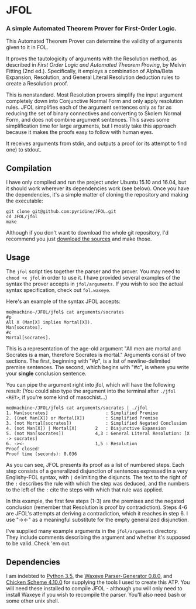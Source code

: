 # JFOL
### A simple Automated Theorem Prover for First-Order Logic.

This Automated Theorem Prover can determine the validity of arguments given to it in FOL.

It proves the tautologicity of arguments with the Resolution method, as described in _First Order Logic and Automated Theorem Proving_, by Melvin Fitting (2nd ed.). Specifically, it employs a combination of Alpha/Beta Expansion, Resolution, and General Literal Resolution deduction rules to create a Resolution proof.

This is nonstandard. Most Resolution provers simplify the input argument completely down into Conjunctive Normal Form and only apply resolution rules. JFOL simplifies each of the argument sentences only as far as reducing the set of binary connectives and converting to Skolem Normal Form, and does not combine argument sentences. This saves some simplification time for large arguments, but I mostly take this approach because it makes the proofs easy to follow with human eyes.

It receives arguments from stdin, and outputs a proof (or its attempt to find one) to stdout.

## Compilation

I have only compiled and run the project under Ubuntu 15.10 and 16.04, but it should work wherever its dependencies work (see below).
Once you have the dependencies, it's a simple matter of cloning the repository and making the executable:

````
git clone git@github.com:pyridine/JFOL.git  
cd JFOL/jfol
make
````

Although if you don't want to download the whole git repository, I'd recommend you just [download the sources](https://github.com/pyridine/JFOL/archive/master.zip) and make those.

## Usage

The `jfol` script ties together the parser and the prover. You may need to `chmod +x jfol` in order to use it.
I have provided several examples of the syntax the prover accepts in `jfol/arguments`.
If you wish to see the actual syntax specification, check out `fol.waxeye`.

Here's an example of the syntax JFOL accepts:

````
me@machine~/JFOL/jfol$ cat arguments/socrates 
#p
All X (Man[X] implies Mortal[X]).
Man[socrates].
#c
Mortal[socrates].
````

This is a representation of the age-old argument "All men are mortal and Socrates is a man, therefore Socrates is mortal."
Arguments consist of two sections. The first, beginning with "#p", is a list of newline-delimited premise sentences. The second, which begins with "#c", is where you write your **single** conclusion sentence.

You can pipe the argument right into jfol, which will have the following result:
(You could also type the argument into the terminal after `./jfol <RET>`, if you're some kind of masochist...)

````
me@machine~/JFOL/jfol$ cat arguments/socrates | ./jfol 
1. Man[socrates]                      : Simplified Premise
2. ((not Man[X]) or Mortal[X])        : Simplified Premise
3. (not Mortal[socrates])             : Simplified Negated Conclusion
4. (not Man[X]) | Mortal[X]       2   : Disjunctive Expansion
5. (not Man[socrates])            4,3 : General Literal Resolution: [X -> socrates]  
6. -><-                           1,5 : Resolution
Proof closed!
Proof time (seconds): 0.036
````

As you can see, JFOL presents its proof as a list of numbered steps. Each step consists of a generalized disjunction of sentences expressed in a very Englishy-FOL syntax, with `|` delimiting the disjuncts. The text to the right of the `:` describes the rule with which the step was deduced, and the numbers to the left of the `:` cite the steps with which that rule was applied.

In this example, the first few steps (1-3) are the premises and the negated conclusion (remember that Resolution is proof by contradiction). Steps 4-6 are JFOL's attempts at deriving a contradiction, which it reaches in step 6. I use "-><-" as a meaningful substitute for the empty generalized disjunction.

I've supplied many example arguments in the `jfol/arguments` directory. They include comments describing the argument and whether it's supposed to be valid. Check 'em out.

## Dependencies

I am indebted to [Python 3.5](https://www.python.org/), the [Waxeye Parser-Generator 0.8.0](http://waxeye.org/), and [Chicken Scheme 4.10.0](https://www.call-cc.org/) for supplying the tools I used to create this ATP. You will need these installed to compile JFOL - although you will only need to install Waxeye if you wish to recompile the parser. You'll also need bash or some other unix shell.
